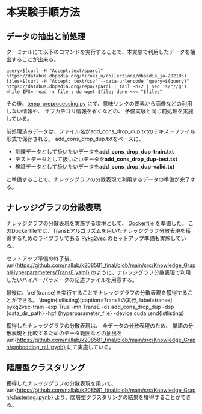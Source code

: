 # 本実験手順方法
## データの抽出と前処理
ターミナルにて以下のコマンドを実行することで、本実験で利用したデータを抽出することが出来る。
```
query=$(curl -H "Accept:text/sparql" https://databus.dbpedia.org/hiroki_u/collections/dbpedia_ja-202105)
files=$(curl -H "Accept: text/csv" --data-urlencode "query=${query}" https://databus.dbpedia.org/repo/sparql | tail -n+2 | sed 's/"//g')
while IFS= read -r file ; do wget $file; done <<< "$files"
```

その後、[temp_preprocessing.py](https://github.com/nallab/k208581_final/blob/main/src/Knowledge_Graph/temp_preprocessing.py)
にて、意味リンクの要素から画像などの利用しない情報や、
サブカテゴリ情報を省くなどの、
予備実験と同じ前処理を実施している。

前処理済みデータは、ファイル名がadd\_cons\_drop\_dup.txtのテキストファイル形式で保存される。
add\_cons\_drop\_dup.txtをベースに、
- 訓練データとして扱いたいデータを**add\_cons\_drop\_dup-train.txt**
- テストデータとして扱いたいデータを**add\_cons\_drop\_dup-test.txt**
- 検証データとして扱いたいデータを**add\_cons\_drop\_dup-valid.txt**

と準備することで、ナレッジグラフの分散表現で利用するデータの準備が完了する。

## ナレッジグラフの分散表現
ナレッジグラフの分散表現を実施する環境として、
[Dockerfile](https://github.com/nallab/k208581_final/blob/main/src/Knowledge_Graph/Dockerfile)
を準備した。
このDockerfileでは、TransEアルゴリズムを用いたナレッジグラフ分散表現を獲得するためのライブラリである
[Pykg2vec](https://github.com/Sujit-O/pykg2vec)
のセットアップ準備も実施している。

セットアップ準備の終了後、
\url{https://github.com/nallab/k208581_final/blob/main/src/Knowledge_Graph/Hyperparameters/TransE.yaml}
のように、ナレッジグラフ分散表現で利用したいハイパーパラメータの記述ファイルを用意する。

最後に、\ref{transe}を実行することでナレッジグラフの分散表現を獲得することができる。
\begin{lstlisting}[caption=TransEの実行, label=transe]
pykg2vec-train -exp True -mn TransE -ds add_cons_drop_dup -dsp {data_dir_path} -hpf {hyperparameter_file} -device cuda
\end{lstlisting}

獲得したナレッジグラフの分散表現は、
全データの分散表現のため、
単語の分散表現と比較するためのデータ範囲などの抽出を
\url{https://github.com/nallab/k208581_final/blob/main/src/Knowledge_Graph/embedding_rel.ipynb}
にて実施している。

## 階層型クラスタリング
獲得したナレッジグラフの分散表現を用いて、
\url{https://github.com/nallab/k208581_final/blob/main/src/Knowledge_Graph/clustering.ipynb}
より、階層型クラスタリングの結果を獲得することができる。
